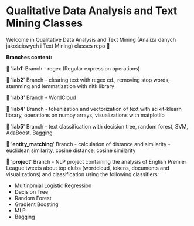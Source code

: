 # Qualitative Data Analysis and Text Mining Classes
Welcome in Qualitative Data Analysis and Text Mining (Analiza danych jakościowych i Text Mining) classes repo 👋

**Branches content:**

🔸 '**lab1**' Branch - regex (Regular expression operations)

🔸 '**lab2**' Branch - clearing text with regex cd., removing stop words, stemming and lemmatization with nltk library

🔸 '**lab3**' Branch - WordCloud

🔸 '**lab4**' Branch - tokenization and vectorization of text with scikit-klearn library, operations on numpy arrays, visualizations with matplotlib

🔸 '**lab5**' Branch - text classification with decision tree, random forest, SVM, AdaBoost, Bagging

🔸 '**entity_matching**' Branch - calculation of distance and similarity - euclidean similarity, cosine distance, cosine similarity

🔸 '**project**' Branch - NLP project containing the analysis of English Premier League tweets about top clubs (wordcloud, tokens, documents and visualizations) and classification using the following classifiers:

* Multinomial Logistic Regression
* Decision Tree
* Random Forest
* Gradient Boosting
* MLP
* Bagging
